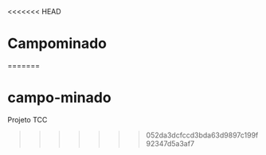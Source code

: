 <<<<<<< HEAD
# Campominado
 
=======
# campo-minado
Projeto TCC
>>>>>>> 052da3dcfccd3bda63d9897c199f92347d5a3af7
